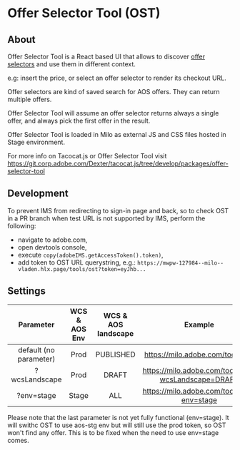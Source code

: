 # Offer Selector Tool (OST)

## About

Offer Selector Tool is a React based UI that allows to discover [offer selectors](https://developers.corp.adobe.com/aos/docs/api/openapi/openapi.yml) and use them in different context.

e.g: insert the price, or select an offer selector to render its checkout URL.

Offer selectors are kind of saved search for AOS offers. They can return multiple offers.

Offer Selector Tool will assume an offer selector returns always a single offer, and always pick the first offer in the result.

Offer Selector Tool is loaded in Milo as external JS and CSS files hosted in Stage environment.

For more info on Tacocat.js or Offer Selector Tool visit https://git.corp.adobe.com/Dexter/tacocat.js/tree/develop/packages/offer-selector-tool

## Development

To prevent IMS from redirecting to sign-in page and back,
so to check OST in a PR branch when test URL is not supported by IMS,
perform the following:
- navigate to adobe.com,
- open devtools console,
- execute `copy(adobeIMS.getAccessToken().token)`,
- add token to OST URL querystring, e.g.: `https://mwpw-127984--milo--vladen.hlx.page/tools/ost?token=eyJhb...`

## Settings

| Parameter                    | WCS & AOS Env    |  WCS & AOS landscape   |  Example                                               |
| :---:   | :---: | :---: | :---: |
| default (no parameter)       | Prod             | PUBLISHED              | https://milo.adobe.com/tools/ost                       |
| ?wcsLandscape                | Prod             | DRAFT                  | https://milo.adobe.com/tools/ost?wcsLandscape=DRAFT    |
| ?env=stage                   | Stage            | ALL                    | https://milo.adobe.com/tools/ost?env=stage             |

Please note that the last parameter is not yet fully functional (env=stage). It will swithc OST to use aos-stg env but will still use the prod token, so OST won't find any offer. This is to be fixed when the need to use env=stage comes.
